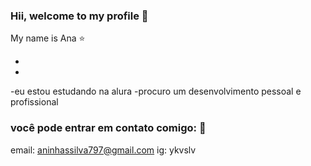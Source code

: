### Hii, welcome to my profile 💙

My name is Ana ⭐

-
-
-eu estou estudando na alura
-procuro um desenvolvimento pessoal e profissional

### você pode entrar em contato comigo: 📧

email: aninhassilva797@gmail.com
ig: ykvslv
